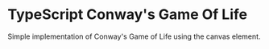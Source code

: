 TypeScript Conway's Game Of Life
===========================

Simple implementation of Conway's Game of Life using the canvas element.
